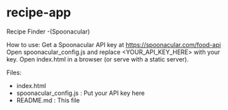 # recipe-app
Recipe Finder -(Spoonacular)

How to use:
 Get a Spoonacular API key at https://spoonacular.com/food-api
 Open spoonacular_config.js and replace <YOUR_API_KEY_HERE> with your key.
 Open index.html in a browser (or serve with a static server).

Files:
- index.html
- spoonacular_config.js : Put your API key here
- README.md : This file


